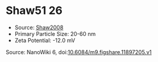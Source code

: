 <a name="material" />

# Shaw51 26
<script type="application/ld+json">
  {
    "@context": "https://schema.org/",
    "@type": "ChemicalSubstance",
    "@id": "https://egonw.github.io/nanowiki/nanowiki56.html#material",
    "http://purl.org/dc/terms/conformsTo":
      {
        "@type": "CreativeWork",
        "@id": "https://bioschemas.org/profiles/ChemicalSubstance/0.4-RELEASE/"
      },
    "identfier": "56",
    "name": "Shaw51 26",
    "url": "https://egonw.github.io/nanowiki/nanowiki56.html#material",
    "sameAs": "http://127.0.0.1/mediawiki/index.php/Special:URIResolver/Shaw51_26"
  }
</script>


* Source: [Shaw2008](articleShaw2008.md)
* Primary Particle Size: 20-60 nm
* Zeta Potential: -12.0 mV


Source: NanoWiki 6, doi:[10.6084/m9.figshare.11897205.v1](https://doi.org/10.6084/m9.figshare.11897205.v1)
